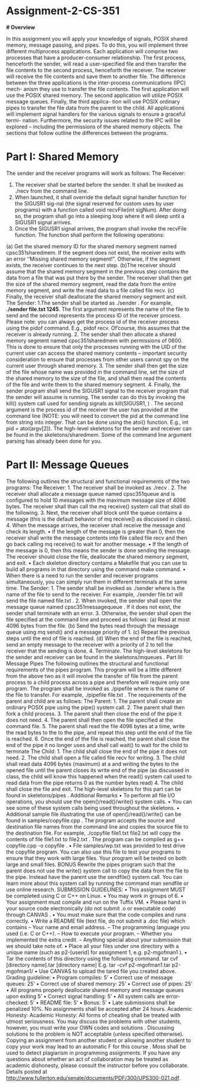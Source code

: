 # Assignment-2-CS-351

**# Overview**

In this assignment you will apply your knowledge of signals, POSIX shared memory, message
passing, and pipes. To do this, you will implement three different multiprocess applications.
Each application will comprise two processes that have a producer-consumer relationship. The
first process, henceforth the sender, will read a user-specified file and then transfer the file
contents to the second process, henceforth the receiver. The receiver will receive the file contents
and save them to another file.
The difference between the three applications is the inter-process communications (IPC) mech-
anism they use to transfer the file contents. The first application will use the POSIX shared
memory. The second application will utilize POSIX message queues. Finally, the third applica-
tion will use POSIX ordinary pipes to transfer the file data from the parent to the child. All
applications will implement signal handlers for the various signals to ensure a graceful termi-
nation. Furthermore, the security issues related to the IPC will be explored – including the
permissions of the shared memory objects.
The sections that follow outline the differences between the programs.

# Part I: Shared Memory
The sender and the receiver programs will work as follows:
The Receiver:

1. The receiver shall be started before the sender. It shall be invoked as ./recv from the command line.
2. When launched, it shall override the default signal handler function for the
SIGUSR1 sig-nal (the signal reserved for custom uses by user programs) with a function called void recvFile(int sigNum). After doing so, the program shall go into a sleeping loop where it will sleep until a SIGUSR1 signal arrives.
3. Once the SIGUSR1 signal arrives, the program shall invoke the recvFile function. The function shall perform the following operations:

(a) Get the shared memory ID for the shared memory segment named
cpsc351sharedmem. If the segment does not exist, the receiver exits with an error ‘‘Missing shared memory segment!". Otherwise, if the segment exists, the receiver continues to the next step.
(b)The receiver should assume that the shared memory segment in the previous step contains the data from a file that was put there by the sender. The receiver shall then get the size of the shared memory segment, read the data from the entire memory segment, and write the read data to a file called file recv.
(c) Finally, the receiver shall deallocate the shared memory segment and exit.
The Sender:
1.The sender shall be started as ./sender <file name> <ID of the receiver process>. For example, **./sender file.txt 1245**. The first argument represents the name of the file to send and the second represents the process ID of the receiver process. Please note: you can always get the process id of the receiver process using the pidof command. E.g., pidof recv. Of’course, this assumes that the receiver is already running.
2. The sender shall then allocate a shared memory segment named cpsc351sharedmem with permissions of 0600. This is done to ensure that only the processes running with the UID of the current user can access the shared memory contents – important security consideration to ensure that processes from other users cannot spy on the current user through shared memory.
3. The sender shall then get the size of the file whose name was provided in the command line, set the size of the shared memory to the size of the file, and shall then read the contents of the file and write them to the shared memory segment.
4. Finally, the sender program shall send the SIGUSR1 signal to the receiver program that the sender will assume is running. The sender can do this by invoking the kill() system call used for sending signals as kill(SIGUSR1, <pid of the receiver>) . The second argument is the process id of the receiver the user has provided at the command line (NOTE: you will need to convert the pid at the command line from string into integer. That can be done using the atoi() function. E.g., int pid = atoi(argv[2]). The high-level skeletons for the sender and receiver can be found in the skeletons/sharedmem. Some of the command line argument parsing has already been done for you.

# Part II: Message Queues
  
The following outlines the structural and functional requirements of the two programs:
The Receiver:
1.
The receiver shall be invoked as
./recv
.
2.
The receiver shall allocate a message queue named
cpsc351queue
and is configured to
hold 10 messages with the maximum message size of 4096 bytes. The receiver shall than
call the
mq
receive()
system call that shall do the following.
3.
Next, the receiver shall block until the queue contains a message (this is the default
behavior of
mq
receive()
as discussed in class).
4.
When the message arrives, the receiver shall receive the message and check its length.
•
If the length of the message is greater than 0, then the receiver shall write the message
contents into file called
file
recv
and then go back calling
mq
receive()
to wait
for another message.
•
If the length of the message is 0, then this means the sender is done sending the
message. The receiver should close the file, deallocate the shared memory segment,
and exit.
•
Each skeleton directory contains a Makefile that you can use to build all programs in
that directory using the command
make
command.
•
When there is a need to run the sender and receiver programs simultaneously, you
can simply run them in different terminals at the same time.
The Sender:
1.
The sender shall be invoked as
./sender <file name>
where
<file name>
is the name of
the file to send to the receiver. For example,
./sender file.txt
will send the file named
file.txt
.
2.
When invoked, the sender shall open the message queue named
cpsc351messagequeue
. If
it does not exist, the sender shall terminate with an error.
3.
Otherwise, the sender shall open the file specified at the command line and proceed as
follows:
(a)
Read at most 4096 bytes from the file.
(b)
Send the bytes read through the message queue using
mq
send()
and a message
priority of 1.
(c)
Repeat the previous steps until the end of file is reached.
(d)
When the end of the file is reached, send an empty message to the receiver with a
priority of 2 to tell the receiver that the sending is done.
4.
Terminate.
The high-level skeletons for the sender and receiver can be found in the
skeletons/mqueues
.
Part III: Message Pipes
The following outlines the structural and functional requirements of the pipes program. This
program will be a little different from the above two as it will involve the transfer of file from
the parent process to a child process across a pipe and therefore will require only one program.
The program shall be invoked as
./pipefile <file>
where
<file>
is the name of the file to
transfer. For example,
./pipefile file.txt
.
The requirements of the parent and child are as follows:
The Parent:
1.
The parent shall create an ordinary POSIX pipe using the
pipe()
system call.
2.
The parent shall then fork a child process.
3.
The parent shall then close the end of the pipe it does not need.
4.
The parent shall then open the file specified at the command file.
5.
The parent shall read the file 4096 bytes at a time, write the read bytes to the to the pipe,
and repeat this step until the end of the file is reached.
6.
Once the end of the file is reached, the parent shall close the end of the pipe it no longer
uses and shall call
wait()
to wait for the child to terminate
The Child:
1.
The child shall close the end of the pipe it does not need.
2.
The child shall open a file called
file
recv
for writing.
3.
The child shall read data 4096 bytes (maximum) at a and writing the bytes to the opened
file until the parent closes its write end of the pipe (as discussed in class, the child will
know this happened when the
read()
system call used to read data from the pipe returns
0 as the number bytes read)
4.
The child shall close the file and exit.
The high-level skeletons for this part can be found in
skeletons/pipes
.
Additional Remarks
•
To perform all file I/O operations, you should use the
open()/read()/write()
system
calls.
•
You can see some of these system calls being used throughout the skeletons.
•
Additional sample file illustrating the use of
open()/read()/write()
can be found in
samples/copyfile.cpp
. The program accepts the source and destination file names
from the command line and copies the source file to the destination file. For example,
./copyfile file1.txt file2.txt
will copy the contents of file
file1.txt
to
file2.txt
.
The program can be compiled as
g++ copyfile.cpp -o copyfile
.
•
File
samples/wp.txt
was provided to test drive the
copyfile
program. You can also use
this file to test your programs to ensure that they work with large files. Your program will
be tested on both large and small files.
BONUS
Rewrite the pipes program such that the parent does not use the
write()
system call to copy
the data from the file to the pipe. Instead have the parent use the
sendfile()
system call. You
can learn more about this system call by running the command
man sendfile
or use online
research.
SUBMISSION GUIDELINES:
•
This assignment MUST be completed using C or C++ on Linux.
•
You may work in groups of 6.
•
Your assignment must compile and run on the Tuffix VM.
•
Please hand in your source code electronically (do not submit .o or executable code)
through
CANVAS
.
•
You must make sure that the code compiles and runs correctly.
•
Write a README file (text file, do not submit a .doc file) which contains
–
Your name and email address.
–
The programming language you used (i.e. C or C++).
–
How to execute your program.
–
Whether you implemented the extra credit.
–
Anything special about your submission that we should take note of.
•
Place all your files under one directory with a unique name (such as
p2-[userid]
for
assignment 1, e.g.
p2-mgofman1
).
•
Tar the contents of this directory using the following command.
tar cvf [directory
name].tar
[directory
name]
E.g.
tar -cvf p2-mgofman1.tar p2-mgofman1/
•
Use CANVAS to upload the tared file you created above.
Grading guideline:
•
Program compiles: 5’
•
Correct use of message queues: 25’
•
Correct use of shared memory: 25’
•
Correct use of pipes: 25’
•
All programs properly deallocate shared memory and message queues upon exiting 5’
•
Correct signal handling: 5’
•
All system calls are error-checked: 5’
•
README file: 5’
•
Bonus: 5’
•
Late submissions shall be penalized 10%. No assignments shall be accepted after 24 hours.
Academic Honesty:
Academic Honesty:
All forms of cheating shall be treated with utmost seriousness. You may
discuss the problems with other students, however, you must write your
OWN codes and
solutions
. Discussing solutions to the problem is
NOT
acceptable (unless specified otherwise).
Copying an assignment from another student or allowing another student to copy your work
may lead to an automatic F for this course
. Moss shall be used to detect plagiarism in
programming assignments. If you have any questions about whether an act of collaboration may
be treated as academic dishonesty, please consult the instructor before you collaborate. Details
posted at
http://www.fullerton.edu/senate/documents/PDF/300/UPS300-021.pdf.
